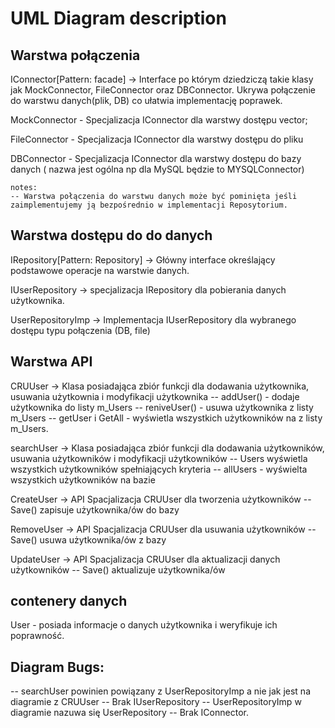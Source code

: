 # UML Diagram description

## Warstwa połączenia

IConnector[Pattern: facade]  -> Interface po którym dziedziczą takie klasy jak MockConnector, FileConnector oraz DBConnector. Ukrywa połączenie do warstwu danych(plik, DB) co ułatwia implementację poprawek.

MockConnector - Specjalizacja IConnector dla warstwy dostępu vector<Student>;

FileConnector - Specjalizacja IConnector dla warstwy dostępu do pliku

DBConnector - Specjalizacja IConnector dla warstwy dostępu do bazy danych ( nazwa jest ogólna np dla MySQL będzie to MYSQLConnector)

```
notes:
-- Warstwa połączenia do warstwu danych może być pominięta jeśli zaimplementujemy ją bezpośrednio w implementacji Reposytorium.
```

## Warstwa dostępu do do danych

IRepository[Pattern: Repository]  -> Główny interface określający podstawowe operacje na warstwie danych.

IUserRepository  -> specjalizacja IRepository dla pobierania danych użytkownika.

UserRepositoryImp -> Implementacja IUserRepository dla wybranego dostępu typu połączenia (DB, file)


## Warstwa API

CRUUser ->  Klasa posiadająca zbiór funkcji dla dodawania użytkownika, usuwania użytkownia i modyfikacji użytkownika
-- addUser() - dodaje użytkownika do listy m_Users
-- reniveUser() - usuwa użytkownika z listy m_Users
-- getUser i GetAll - wyświetla wszystkich użytkowników na z listy m_Users.

searchUser -> Klasa posiadająca zbiór funkcji dla dodawania użytkowników, usuwania użytkowników i modyfikacji użytkowników
-- Users wyświetla wszystkich użytkowników spełniających kryteria
-- allUsers - wyświelta wszystkich użytkowników na bazie

CreateUser -> API Spacjalizacja CRUUser dla tworzenia użytkowników
 -- Save() zapisuje użytkownika/ów do bazy

RemoveUser -> API Spacjalizacja CRUUser dla usuwania użytkowników
 -- Save() usuwa użytkownika/ów z bazy

UpdateUser -> API Spacjalizacja CRUUser dla aktualizacji danych użytkowników
-- Save() aktualizuje użytkownika/ów

## contenery danych

User - posiada informacje o danych użytkownika i weryfikuje ich poprawność.

## Diagram Bugs: 
-- searchUser powinien powiązany z UserRepositoryImp a nie jak jest na diagramie z CRUUser
-- Brak IUserRepository
-- UserRepositoryImp w diagramie nazuwa się UserRepository
-- Brak IConnector. 

